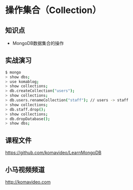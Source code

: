 操作集合（Collection）
=====================

## 知识点

* MongoDB数据集合的操作

## 实战演习

~~~bash
$ mongo
> show dbs;
> use komablog;
> show collections;
> db.createCollection("users");
> show collections;
> db.users.renameCollection("staff"); // users -> staff
> show collections;
> db.staff.drop();
> show collections;
> db.dropDatabase();
> show dbs;
~~~

## 课程文件

https://github.com/komavideo/LearnMongoDB

## 小马视频频道

http://komavideo.com
